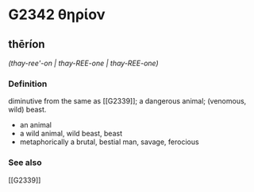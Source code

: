 # G2342 θηρίον

## thēríon

_(thay-ree'-on | thay-REE-one | thay-REE-one)_

### Definition

diminutive from the same as [[G2339]]; a dangerous animal; (venomous, wild) beast.

- an animal
- a wild animal, wild beast, beast
- metaphorically a brutal, bestial man, savage, ferocious

### See also

[[G2339]]

